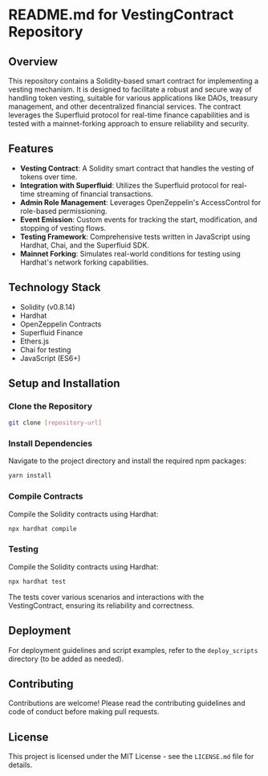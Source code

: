 # README.md for VestingContract Repository

## Overview
This repository contains a Solidity-based smart contract for implementing a vesting mechanism. It is designed to facilitate a robust and secure way of handling token vesting, suitable for various applications like DAOs, treasury management, and other decentralized financial services. The contract leverages the Superfluid protocol for real-time finance capabilities and is tested with a mainnet-forking approach to ensure reliability and security.

## Features
- **Vesting Contract**: A Solidity smart contract that handles the vesting of tokens over time.
- **Integration with Superfluid**: Utilizes the Superfluid protocol for real-time streaming of financial transactions.
- **Admin Role Management**: Leverages OpenZeppelin's AccessControl for role-based permissioning.
- **Event Emission**: Custom events for tracking the start, modification, and stopping of vesting flows.
- **Testing Framework**: Comprehensive tests written in JavaScript using Hardhat, Chai, and the Superfluid SDK.
- **Mainnet Forking**: Simulates real-world conditions for testing using Hardhat's network forking capabilities.

## Technology Stack
- Solidity (v0.8.14)
- Hardhat
- OpenZeppelin Contracts
- Superfluid Finance
- Ethers.js
- Chai for testing
- JavaScript (ES6+)

## Setup and Installation
### Clone the Repository
```bash
git clone [repository-url]
```

### Install Dependencies
Navigate to the project directory and install the required npm packages:
```bash
yarn install
```

### Compile Contracts
Compile the Solidity contracts using Hardhat:
```bash
npx hardhat compile
```

### Testing
Compile the Solidity contracts using Hardhat:
```bash
npx hardhat test
```

The tests cover various scenarios and interactions with the VestingContract, ensuring its reliability and correctness.

## Deployment
For deployment guidelines and script examples, refer to the `deploy_scripts` directory (to be added as needed).

## Contributing
Contributions are welcome! Please read the contributing guidelines and code of conduct before making pull requests.

## License
This project is licensed under the MIT License - see the `LICENSE.md` file for details.
